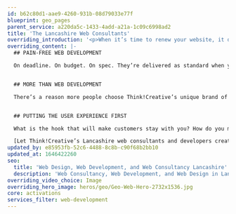 ```yaml
---
id: b62c80d1-aae9-4260-931b-08d79033e77f
blueprint: geo_pages
parent_service: a220da5c-1433-4add-a21a-1c09c6998ad2
title: 'The Lancashire Web Consultants'
overriding_introduction: '<p>When it’s time to renew your website, it doesn’t automatically have to mean jettisoning everything you had. As web consultants in Lancashire, we take the time to explore what your existing site does well, what your customers want, and what your ambitions are.</p>'
overriding_content: |-
  ## PAIN-FREE WEB DEVELOPMENT

  On deadline. On budget. On spec. They’re delivered as standard when you choose web development in Lancashire with Think!Creative. So you can spend less time monitoring and chasing your web developer, and more time running your business.


  ## MORE THAN WEB DEVELOPMENT

  There’s a reason more people choose Think!Creative’s unique brand of web development in Lancashire. It’s because we’re not just web developers. From the strategic to the structural, the artistic to the written word, we have the in-house skills to ensure that the website we deliver is exactly the website you need.


  ## PUTTING THE USER EXPERIENCE FIRST

  What is the hook that will make customers stay with you? How do you make navigating your site simple and pain free? And when your customers need to interact with you, on forms and shopping carts, comments sections and feedback sheets, how easy do you make it?

  [Let Think!Creative’s Lancashire web consultants and developers create a better customer experience.](/contact)
updated_by: e85953fb-52c6-4488-8c8b-c90f68b2bb10
updated_at: 1646422260
seo:
  title: 'Web Design, Web Development, and Web Consultancy Lancashire'
  description: 'Web Consultancy, Web Development, and Web Design in Lancashire? Trust Think!Creative''s Lancashire Web Experts, call on 01253 297900.'
overriding_video_choice: Image
overriding_hero_image: heros/geo/Geo-Web-Hero-2732x1536.jpg
core: activations
services_filter: web-development
---
```

